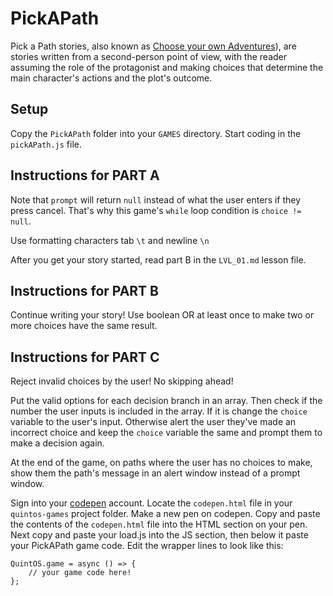# PickAPath

Pick a Path stories, also known as [Choose your own Adventures](https://en.wikipedia.org/wiki/Choose_Your_Own_Adventure)), are stories written from a second-person point of view, with the reader assuming the role of the protagonist and making choices that determine the main character's actions and the plot's outcome.

## Setup

Copy the `PickAPath` folder into your `GAMES` directory. Start coding in the `pickAPath.js` file.

## Instructions for PART A

Note that `prompt` will return `null` instead of what the user enters if they press cancel. That's why this game's `while` loop condition is `choice != null`.

Use formatting characters tab `\t` and newline `\n`

After you get your story started, read part B in the `LVL_01.md` lesson file.

## Instructions for PART B

Continue writing your story! Use boolean OR at least once to make two or more choices have the same result.

## Instructions for PART C

Reject invalid choices by the user! No skipping ahead!

Put the valid options for each decision branch in an array. Then check if the number the user inputs is included in the array. If it is change the `choice` variable to the user's input. Otherwise alert the user they've made an incorrect choice and keep the `choice` variable the same and prompt them to make a decision again.

At the end of the game, on paths where the user has no choices to make, show them the path's message in an alert window instead of a prompt window.

Sign into your [codepen](https://codepen.io/) account. Locate the `codepen.html` file in your `quintos-games` project folder. Make a new pen on codepen. Copy and paste the contents of the `codepen.html` file into the HTML section on your pen. Next copy and paste your load.js into the JS section, then below it paste your PickAPath game code. Edit the wrapper lines to look like this:

```
QuintOS.game = async () => {
	// your game code here!
};
```
